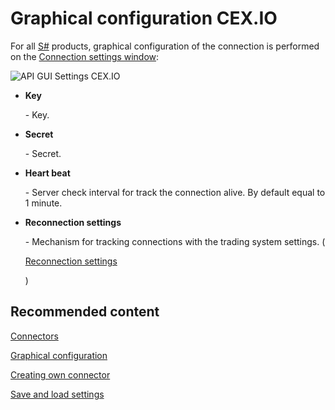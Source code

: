 # Graphical configuration CEX.IO

For all [S\#](StockSharpAbout.md) products, graphical configuration of the connection is performed on the [Connection settings window](API_UI_ConnectorWindow.md):

![API GUI Settings CEX.IO](~/images/API_GUI_Settings_CEX.IO.png)

- **Key**

   \- Key.
- **Secret**

   \- Secret.
- **Heart beat**

   \- Server check interval for track the connection alive. By default equal to 1 minute.
- **Reconnection settings**

   \- Mechanism for tracking connections with the trading system settings. (

  [Reconnection settings](Reconnect.md)

  )

## Recommended content

[Connectors](API_Connectors.md)

[Graphical configuration](API_ConnectorsUIConfiguration.md)

[Creating own connector](ConnectorCreating.md)

[Save and load settings](API_Connectors_SaveConnectorSettings.md)
